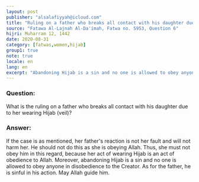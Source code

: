 ```yaml
---
layout: post
publisher: "alsalafiyyah@icloud.com"
title: "Ruling on a father who breaks all contact with his daughter due to her wearing Hijab"
source: "Fatawa Al-Lajnah Al-Da'imah, Fatwa no. 5953, Question 6"
hijri: Muharram 12, 1442
date: 2020-08-31
category: [fatwas,women,hijab]
group1: true
note: true
locale: en
lang: en
excerpt: "Abandoning Hijab is a sin and no one is allowed to obey anyone in disobedience to the Creator."
---
```


### Question: 
What is the ruling on a father who breaks all contact with his daughter due to her wearing Hijab (veil)?

### Answer:
If the case is as mentioned, her father's reaction is not her fault and will not harm her. He should not do this as she is obeying Allah. Thus, she must not obey him in this regard, because her act of wearing Hijab is an act of obedience to Allah. Moreover, abandoning Hijab is a sin and no one is allowed to obey anyone in disobedience to the Creator. As for the father, he is sinful in his action. May Allah guide him.
